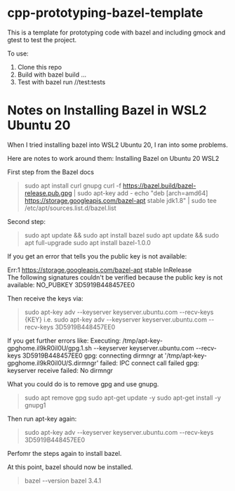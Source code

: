 # cpp-prototyping-bazel-template
This is a template for prototyping code with bazel and including gmock and gtest to test the project.

To use:
1. Clone this repo
2. Build with bazel build ...
3. Test with bazel run //test:tests

# Notes on Installing Bazel in WSL2 Ubuntu 20

When I tried installing bazel into WSL2 Ubuntu 20, I ran into some problems. 

Here are notes to work around them:
Installing Bazel on Ubuntu 20 WSL2

First step from the Bazel docs
> sudo apt install curl gnupg
> curl -f https://bazel.build/bazel-release.pub.gpg | sudo apt-key add -
> echo "deb [arch=amd64] https://storage.googleapis.com/bazel-apt stable jdk1.8" | sudo tee /etc/apt/sources.list.d/bazel.list


Second step:
> sudo apt update && sudo apt install bazel
> sudo apt update && sudo apt full-upgrade
> sudo apt install bazel-1.0.0

If you get an error that tells you the public key is not available:

Err:1 https://storage.googleapis.com/bazel-apt stable InRelease                          
  The following signatures couldn't be verified because the public key is not available: NO_PUBKEY 3D5919B448457EE0

Then receive the keys via:
> sudo apt-key adv --keyserver keyserver.ubuntu.com --recv-keys {KEY}
i.e.
sudo apt-key adv --keyserver keyserver.ubuntu.com --recv-keys 3D5919B448457EE0

If you get further errors like:
Executing: /tmp/apt-key-gpghome.il9kR0iI0U/gpg.1.sh --keyserver keyserver.ubuntu.com --recv-keys 3D5919B448457EE0
gpg: connecting dirmngr at '/tmp/apt-key-gpghome.il9kR0iI0U/S.dirmngr' failed: IPC connect call failed
gpg: keyserver receive failed: No dirmngr

What you could do is to remove gpg and use gnupg.

> sudo apt remove gpg
> sudo apt-get update -y
> sudo apt-get install -y gnupg1 

Then run apt-key again:
> sudo apt-key adv --keyserver keyserver.ubuntu.com --recv-keys 3D5919B448457EE0

Perfomr the steps again to install bazel.

At this point, bazel should now be installed.

> bazel --version
bazel 3.4.1


